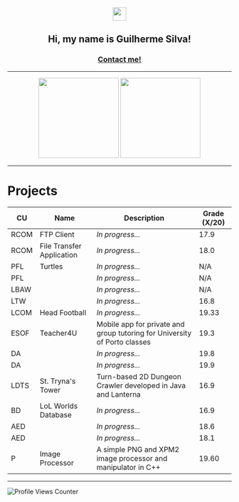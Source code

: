 <div align = "center">
  <img href="center" src="https://raw.githubusercontent.com/MartinHeinz/MartinHeinz/master/wave.gif" width="30px">
  <h2 align = "center">Hi, my name is Guilherme Silva!</h2>
  <h3 align = "center"><a href="mailto:gmpas4444@gmail.com">Contact me!</a></h3>
</div>

---

<div align="center">
  <img height="180em" src="https://github-readme-stats.vercel.app/api?username=gsilva00&show_icons=true&theme=aura&include_all_commits=true&count_private=true"/>
  <img height="180em" src="https://github-readme-stats.vercel.app/api/top-langs/?username=gsilva00&layout=compact&langs_count=8&theme=aura"/>
  <!-- <img height="130em" src="https://github-readme-stats.vercel.app/api/wakatime?username=gsilva00&theme=aura"> -->
</div>

---

# Projects

| CU   | Name                      | Description                                                               | Grade (X/20) |
| ---- | ------------------------- | ------------------------------------------------------------------------- | ------------ |
| RCOM | FTP Client                | _In progress..._                                                          | 17.9         |
| RCOM | File Transfer Application | _In progress..._                                                          | 18.0         |
| PFL  | Turtles                   | _In progress..._                                                          | N/A          |
| PFL  |                           | _In progress..._                                                          | N/A          |
| LBAW |                           | _In progress..._                                                          | N/A          |
| LTW  |                           | _In progress..._                                                          | 16.8         |
| LCOM | Head Football             | _In progress..._                                                          | 19.33        |
| ESOF | Teacher4U                 | Mobile app for private and group tutoring for University of Porto classes | 19.3         |
| DA   |                           | _In progress..._                                                          | 19.8         |
| DA   |                           | _In progress..._                                                          | 19.9         |
| LDTS | St. Tryna's Tower         | Turn-based 2D Dungeon Crawler developed in Java and Lanterna              | 16.9         |
| BD   | LoL Worlds Database       | _In progress..._                                                          | 16.9         |
| AED  |                           | _In progress..._                                                          | 18.6         |
| AED  |                           | _In progress..._                                                          | 18.1         |
| P    | Image Processor           | A simple PNG and XPM2 image processor and manipulator in C++              | 19.60        |

---

![Profile Views Counter](https://komarev.com/ghpvc/?username=gsilva00&color=blue&style=for-the-badge&abbreviated=true)
